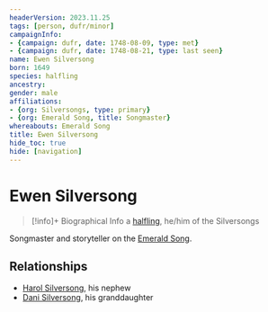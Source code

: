 ```yaml
---
headerVersion: 2023.11.25
tags: [person, dufr/minor]
campaignInfo:
- {campaign: dufr, date: 1748-08-09, type: met}
- {campaign: dufr, date: 1748-08-21, type: last seen}
name: Ewen Silversong
born: 1649
species: halfling
ancestry:
gender: male
affiliations:
- {org: Silversongs, type: primary}
- {org: Emerald Song, title: Songmaster}
whereabouts: Emerald Song
title: Ewen Silversong
hide_toc: true
hide: [navigation]
---
```

# Ewen Silversong
>[!info]+ Biographical Info
> a [halfling](<../../species/children-of-the-embodied-gods/halflings/halflings.md>), he/him of the Silversongs
> 
> 
>> 
>> 
>> 

Songmaster and storyteller on the [Emerald Song](<../../things/ships/emerald-song.md>).
## Relationships
- [Harol Silversong](<./harol-silversong.md>), his nephew
- [Dani Silversong](<./dani-silversong.md>), his granddaughter

